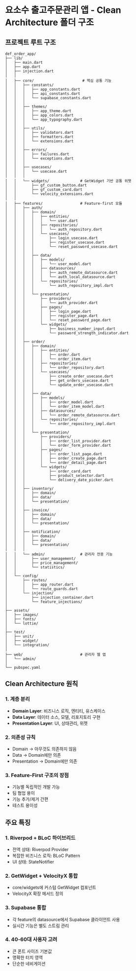 # 요소수 출고주문관리 앱 - Clean Architecture 폴더 구조

## 프로젝트 루트 구조

```
def_order_app/
├── lib/
│   ├── main.dart
│   ├── app.dart
│   ├── injection.dart
│   │
│   ├── core/                      # 핵심 공통 기능
│   │   ├── constants/
│   │   │   ├── app_constants.dart
│   │   │   ├── api_constants.dart
│   │   │   └── supabase_constants.dart
│   │   │
│   │   ├── themes/
│   │   │   ├── app_theme.dart
│   │   │   ├── app_colors.dart
│   │   │   └── app_typography.dart
│   │   │
│   │   ├── utils/
│   │   │   ├── validators.dart
│   │   │   ├── formatters.dart
│   │   │   └── extensions.dart
│   │   │
│   │   ├── errors/
│   │   │   ├── failures.dart
│   │   │   └── exceptions.dart
│   │   │
│   │   ├── usecases/
│   │   │   └── usecase.dart
│   │   │
│   │   └── widgets/              # GetWidget 기반 공통 위젯
│   │       ├── gf_custom_button.dart
│   │       ├── gf_custom_card.dart
│   │       └── velocity_extensions.dart
│   │
│   ├── features/                 # Feature-first 모듈
│   │   ├── auth/
│   │   │   ├── domain/
│   │   │   │   ├── entities/
│   │   │   │   │   └── user.dart
│   │   │   │   ├── repositories/
│   │   │   │   │   └── auth_repository.dart
│   │   │   │   └── usecases/
│   │   │   │       ├── login_usecase.dart
│   │   │   │       ├── register_usecase.dart
│   │   │   │       └── reset_password_usecase.dart
│   │   │   │
│   │   │   ├── data/
│   │   │   │   ├── models/
│   │   │   │   │   └── user_model.dart
│   │   │   │   ├── datasources/
│   │   │   │   │   ├── auth_remote_datasource.dart
│   │   │   │   │   └── auth_local_datasource.dart
│   │   │   │   └── repositories/
│   │   │   │       └── auth_repository_impl.dart
│   │   │   │
│   │   │   └── presentation/
│   │   │       ├── providers/
│   │   │       │   └── auth_provider.dart
│   │   │       ├── pages/
│   │   │       │   ├── login_page.dart
│   │   │       │   ├── register_page.dart
│   │   │       │   └── reset_password_page.dart
│   │   │       └── widgets/
│   │   │           ├── business_number_input.dart
│   │   │           └── password_strength_indicator.dart
│   │   │
│   │   ├── order/
│   │   │   ├── domain/
│   │   │   │   ├── entities/
│   │   │   │   │   ├── order.dart
│   │   │   │   │   └── order_item.dart
│   │   │   │   ├── repositories/
│   │   │   │   │   └── order_repository.dart
│   │   │   │   └── usecases/
│   │   │   │       ├── create_order_usecase.dart
│   │   │   │       ├── get_orders_usecase.dart
│   │   │   │       └── update_order_usecase.dart
│   │   │   │
│   │   │   ├── data/
│   │   │   │   ├── models/
│   │   │   │   │   ├── order_model.dart
│   │   │   │   │   └── order_item_model.dart
│   │   │   │   ├── datasources/
│   │   │   │   │   └── order_remote_datasource.dart
│   │   │   │   └── repositories/
│   │   │   │       └── order_repository_impl.dart
│   │   │   │
│   │   │   └── presentation/
│   │   │       ├── providers/
│   │   │       │   ├── order_list_provider.dart
│   │   │       │   └── order_form_provider.dart
│   │   │       ├── pages/
│   │   │       │   ├── order_list_page.dart
│   │   │       │   ├── order_create_page.dart
│   │   │       │   └── order_detail_page.dart
│   │   │       └── widgets/
│   │   │           ├── order_card.dart
│   │   │           ├── product_selector.dart
│   │   │           └── delivery_date_picker.dart
│   │   │
│   │   ├── inventory/
│   │   │   ├── domain/
│   │   │   ├── data/
│   │   │   └── presentation/
│   │   │
│   │   ├── invoice/
│   │   │   ├── domain/
│   │   │   ├── data/
│   │   │   └── presentation/
│   │   │
│   │   ├── notification/
│   │   │   ├── domain/
│   │   │   ├── data/
│   │   │   └── presentation/
│   │   │
│   │   └── admin/                # 관리자 전용 기능
│   │       ├── user_management/
│   │       ├── price_management/
│   │       └── statistics/
│   │
│   └── config/
│       ├── routes/
│       │   ├── app_router.dart
│       │   └── route_guards.dart
│       └── injection/
│           ├── injection_container.dart
│           └── feature_injections/
│
├── assets/
│   ├── images/
│   ├── fonts/
│   └── lottie/
│
├── test/
│   ├── unit/
│   ├── widget/
│   └── integration/
│
├── web/                          # 관리자 웹 앱
│   └── admin/
│
└── pubspec.yaml
```

## Clean Architecture 원칙

### 1. 계층 분리
- **Domain Layer**: 비즈니스 로직, 엔티티, 유스케이스
- **Data Layer**: 데이터 소스, 모델, 리포지토리 구현
- **Presentation Layer**: UI, 상태관리, 위젯

### 2. 의존성 규칙
- Domain → 아무것도 의존하지 않음
- Data → Domain에만 의존
- Presentation → Domain에만 의존

### 3. Feature-First 구조의 장점
- 기능별 독립적인 개발 가능
- 팀 협업 용이
- 기능 추가/제거 간편
- 테스트 용이성

## 주요 특징

### 1. Riverpod + BLoC 하이브리드
- 전역 상태: Riverpod Provider
- 복잡한 비즈니스 로직: BLoC Pattern
- UI 상태: StateNotifier

### 2. GetWidget + VelocityX 통합
- core/widgets에 커스텀 GetWidget 컴포넌트
- VelocityX 확장 메서드 정의

### 3. Supabase 통합
- 각 feature의 datasource에서 Supabase 클라이언트 사용
- 실시간 기능은 별도 스트림 관리

### 4. 40-60대 사용자 고려
- 큰 폰트 사이즈 기본값
- 명확한 터치 영역
- 단순한 네비게이션